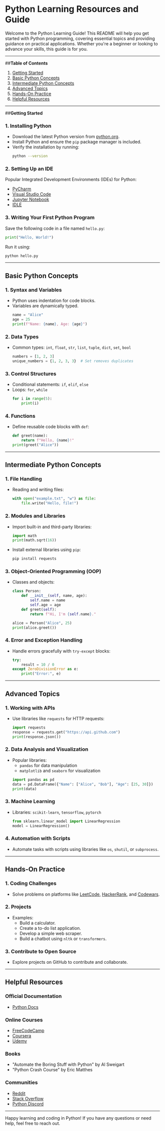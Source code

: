# Python Learning Resources and Guide

Welcome to the Python Learning Guide! This README will help you get started with Python programming, covering essential topics and providing guidance on practical applications. Whether you're a beginner or looking to advance your skills, this guide is for you.

---

##**Table of Contents**
1. [Getting Started](#getting-started)
2. [Basic Python Concepts](#basic-python-concepts)
3. [Intermediate Python Concepts](#intermediate-python-concepts)
4. [Advanced Topics](#advanced-topics)
5. [Hands-On Practice](#hands-on-practice)
6. [Helpful Resources](#helpful-resources)

---

##**Getting Started**

### **1. Installing Python**
- Download the latest Python version from [python.org](https://www.python.org/downloads/).
- Install Python and ensure the `pip` package manager is included.
- Verify the installation by running:
  ```bash
  python --version
  ```

### **2. Setting Up an IDE**
Popular Integrated Development Environments (IDEs) for Python:
- [PyCharm](https://www.jetbrains.com/pycharm/)
- [Visual Studio Code](https://code.visualstudio.com/)
- [Jupyter Notebook](https://jupyter.org/)
- [IDLE](https://docs.python.org/3/library/idle.html)

### **3. Writing Your First Python Program**
Save the following code in a file named `hello.py`:
```python
print("Hello, World!")
```
Run it using:
```bash
python hello.py
```

---

## **Basic Python Concepts**

### **1. Syntax and Variables**
- Python uses indentation for code blocks.
- Variables are dynamically typed.
  ```python
  name = "Alice"
  age = 25
  print(f"Name: {name}, Age: {age}")
  ```

### **2. Data Types**
- Common types: `int`, `float`, `str`, `list`, `tuple`, `dict`, `set`, `bool`
  ```python
  numbers = [1, 2, 3]
  unique_numbers = {1, 2, 3, 3}  # Set removes duplicates
  ```

### **3. Control Structures**
- Conditional statements: `if`, `elif`, `else`
- Loops: `for`, `while`
  ```python
  for i in range(5):
      print(i)
  ```

### **4. Functions**
- Define reusable code blocks with `def`:
  ```python
  def greet(name):
      return f"Hello, {name}!"
  print(greet("Alice"))
  ```

---

## **Intermediate Python Concepts**

### **1. File Handling**
- Reading and writing files:
  ```python
  with open("example.txt", "w") as file:
      file.write("Hello, file!")
  ```

### **2. Modules and Libraries**
- Import built-in and third-party libraries:
  ```python
  import math
  print(math.sqrt(16))
  ```
- Install external libraries using `pip`:
  ```bash
  pip install requests
  ```

### **3. Object-Oriented Programming (OOP)**
- Classes and objects:
  ```python
  class Person:
      def __init__(self, name, age):
          self.name = name
          self.age = age
      def greet(self):
          return f"Hi, I'm {self.name}."

  alice = Person("Alice", 25)
  print(alice.greet())
  ```

### **4. Error and Exception Handling**
- Handle errors gracefully with `try-except` blocks:
  ```python
  try:
      result = 10 / 0
  except ZeroDivisionError as e:
      print("Error:", e)
  ```

---

## **Advanced Topics**

### **1. Working with APIs**
- Use libraries like `requests` for HTTP requests:
  ```python
  import requests
  response = requests.get("https://api.github.com")
  print(response.json())
  ```

### **2. Data Analysis and Visualization**
- Popular libraries:
  - `pandas` for data manipulation
  - `matplotlib` and `seaborn` for visualization
  ```python
  import pandas as pd
  data = pd.DataFrame({"Name": ["Alice", "Bob"], "Age": [25, 30]})
  print(data)
  ```

### **3. Machine Learning**
- Libraries: `scikit-learn`, `tensorflow`, `pytorch`
  ```python
  from sklearn.linear_model import LinearRegression
  model = LinearRegression()
  ```

### **4. Automation with Scripts**
- Automate tasks with scripts using libraries like `os`, `shutil`, or `subprocess`.

---

## **Hands-On Practice**

### **1. Coding Challenges**
- Solve problems on platforms like [LeetCode](https://leetcode.com/), [HackerRank](https://www.hackerrank.com/), and [Codewars](https://www.codewars.com/).

### **2. Projects**
- Examples:
  - Build a calculator.
  - Create a to-do list application.
  - Develop a simple web scraper.
  - Build a chatbot using `nltk` or `transformers`.

### **3. Contribute to Open Source**
- Explore projects on GitHub to contribute and collaborate.

---

## **Helpful Resources**

### **Official Documentation**
- [Python Docs](https://docs.python.org/3/)

### **Online Courses**
- [FreeCodeCamp](https://www.freecodecamp.org/)
- [Coursera](https://www.coursera.org/)
- [Udemy](https://www.udemy.com/)

### **Books**
- "Automate the Boring Stuff with Python" by Al Sweigart
- "Python Crash Course" by Eric Matthes

### **Communities**
- [Reddit](https://www.reddit.com/r/learnpython/)
- [Stack Overflow](https://stackoverflow.com/)
- [Python Discord](https://pythondiscord.com/)

---

Happy learning and coding in Python! If you have any questions or need help, feel free to reach out.

